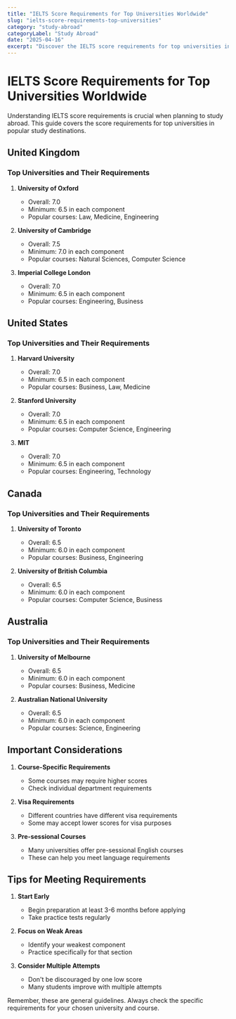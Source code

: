 ```yaml
---
title: "IELTS Score Requirements for Top Universities Worldwide"
slug: "ielts-score-requirements-top-universities"
category: "study-abroad"
categoryLabel: "Study Abroad"
date: "2025-04-16"
excerpt: "Discover the IELTS score requirements for top universities in the UK, USA, Canada, Australia, and other popular study destinations."
---
```


# IELTS Score Requirements for Top Universities Worldwide

Understanding IELTS score requirements is crucial when planning to study abroad. This guide covers the score requirements for top universities in popular study destinations.

## United Kingdom

### Top Universities and Their Requirements

1. **University of Oxford**
   - Overall: 7.0
   - Minimum: 6.5 in each component
   - Popular courses: Law, Medicine, Engineering

2. **University of Cambridge**
   - Overall: 7.5
   - Minimum: 7.0 in each component
   - Popular courses: Natural Sciences, Computer Science

3. **Imperial College London**
   - Overall: 7.0
   - Minimum: 6.5 in each component
   - Popular courses: Engineering, Business

## United States

### Top Universities and Their Requirements

1. **Harvard University**
   - Overall: 7.0
   - Minimum: 6.5 in each component
   - Popular courses: Business, Law, Medicine

2. **Stanford University**
   - Overall: 7.0
   - Minimum: 6.5 in each component
   - Popular courses: Computer Science, Engineering

3. **MIT**
   - Overall: 7.0
   - Minimum: 6.5 in each component
   - Popular courses: Engineering, Technology

## Canada

### Top Universities and Their Requirements

1. **University of Toronto**
   - Overall: 6.5
   - Minimum: 6.0 in each component
   - Popular courses: Business, Engineering

2. **University of British Columbia**
   - Overall: 6.5
   - Minimum: 6.0 in each component
   - Popular courses: Computer Science, Business

## Australia

### Top Universities and Their Requirements

1. **University of Melbourne**
   - Overall: 6.5
   - Minimum: 6.0 in each component
   - Popular courses: Business, Medicine

2. **Australian National University**
   - Overall: 6.5
   - Minimum: 6.0 in each component
   - Popular courses: Science, Engineering

## Important Considerations

1. **Course-Specific Requirements**
   - Some courses may require higher scores
   - Check individual department requirements

2. **Visa Requirements**
   - Different countries have different visa requirements
   - Some may accept lower scores for visa purposes

3. **Pre-sessional Courses**
   - Many universities offer pre-sessional English courses
   - These can help you meet language requirements

## Tips for Meeting Requirements

1. **Start Early**
   - Begin preparation at least 3-6 months before applying
   - Take practice tests regularly

2. **Focus on Weak Areas**
   - Identify your weakest component
   - Practice specifically for that section

3. **Consider Multiple Attempts**
   - Don't be discouraged by one low score
   - Many students improve with multiple attempts

Remember, these are general guidelines. Always check the specific requirements for your chosen university and course. 